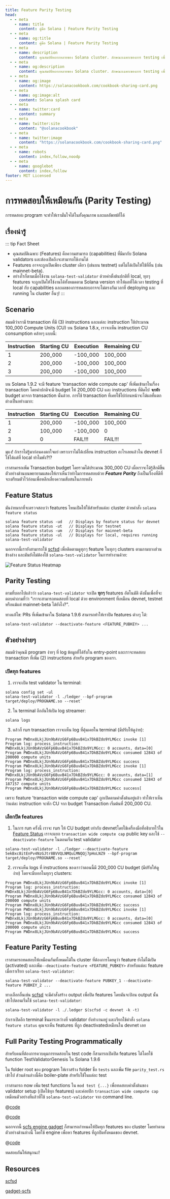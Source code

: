 ```yaml
---
title: Feature Parity Testing
head:
  - - meta
    - name: title
      content: คู่มือ Solana | Feature Parity Testing
  - - meta
    - name: og:title
      content: คู่มือ Solana | Feature Parity Testing
  - - meta
    - name: description
      content: คุณสมบัติหลากหลายของ Solana cluster. ลักษณะเฉพาะของการ testing เพื่อผลลัทธ์ที่แน่นอน
  - - meta
    - name: og:description
      content: คุณสมบัติหลากหลายของ Solana cluster. ลักษณะเฉพาะของการ testing เพื่อผลลัทธ์ที่แน่นอน
  - - meta
    - name: og:image
      content: https://solanacookbook.com/cookbook-sharing-card.png
  - - meta
    - name: og:image:alt
      content: Solana splash card
  - - meta
    - name: twitter:card
      content: summary
  - - meta
    - name: twitter:site
      content: "@solanacookbook"
  - - meta
    - name: twitter:image
      content: "https://solanacookbook.com/cookbook-sharing-card.png"
  - - meta
    - name: robots
      content: index,follow,noodp
  - - meta
    - name: googlebot
      content: index,follow
footer: MIT Licensed
---
```


# การทดสอบให้เหมือนกัน (Parity Testing)

การทดสอบ program จะทำให้เรามั่นใจได้ในทั้งคุณภาพ และผลลัพทธ์ที่ได้ 

## เรื่องน่ารู้

::: tip Fact Sheet
- คุณสมบัติเฉพาะ (Features) คือความสามารถ (capabilities) ที่มีมากับ Solana validators และต้องเปิดถึงจะสามารถใช้งานได้
- Features อาจจะถูกเปิดเพียง cluster เดียว (เช่นบน testnet) แต่ไม่ได้เปิดให้ใช้ที่อื่น (เช่น mainnet-beta).
- อย่างไรก็ตามเมื่อใช้งาน `solana-test-validator` ด้วยค่าตั้งต้นปกติที่ local, ทุกๆ features จะถูกเปิดให้ใช้งานได้ทั้งหมดตาม
Solana version ทำให้ผลที่ได้เวลา testing ที่ local กับ capabilities และผลของการทดสอบอาจจะไม่ตรงกันเวลาที่ deploying และ running ใน cluster อื่นๆ!
:::

## Scenario
สมมติว่าเรามี transaction ที่มี (3) instructions และแต่ละ instruction ใช้ประมาณ 100_000 Compute Units (CU) บน Solana 1.8.x, เราจะเห็น instruction CU consumption คล้ายๆ แบบนี้:

| Instruction | Starting CU | Execution | Remaining CU|
| - | - | - | - |
| 1 | 200_000 | -100_000| 100_000
| 2 | 200_000 | -100_000| 100_000
| 3 | 200_000 | -100_000| 100_000

บน Solana 1.9.2 จะมี feature 'transaction wide compute cap' ที่เพิ่มเข้ามาในเรื่อง transaction โดยค่าปกติจะมี budget ให้ 200_000 CU และ  instructions ที่ติดไป **_จะหัก_** budget มาจาก transaction นั้นด้วย. การใช้ transaction ที่เคยใช้ไปก่อนหน้าจะได้ผลที่แตกต่างเป็นอย่างมาก:

| Instruction | Starting CU | Execution | Remaining CU|
| - | - | - | - |
| 1 | 200_000 | -100_000| 100_000
| 2 | 100_000 | -100_000| 0
| 3 | 0 | FAIL!!! | FAIL!!!

มุแง! ถ้าเราไม่รู้มาก่อนคงตกใจแย่ เพราะเราไม่ได้เปลี่ยน instruction อะไรเลยแล้วใน devnet ก็ใช้ได้แต่ที่ local ทำไมพัง?!?

เราสามารถเพิ่ม Transaction budget โดยรวมได้ประมาณ 300_000 CU เผื่อเราจะได้รู้สึกดีขึ้น ตัวอย่างด้านบนพยายามแสดงให้เราเห็นว่าทำไมการทดสอบด้วย **_Feature Parity_** ถึงเป็นเรื่องที่ดีที่จะเตรียมตัวไว้ก่อนเพื่อหลีกเลี่ยงความสับสนในภายหลัง

## Feature Status
มันง่ายมากที่จะตรวจสอบว่า features ไหนเปิดให้ใช้สำหรับแต่ละ cluster ด้วยคำสั่ง `solana feature status`
```console
solana feature status -ud   // Displays by feature status for devnet
solana feature status -ut   // Displays for testnet
solana feature status -um   // Displays for mainnet-beta
solana feature status -ul   // Displays for local, requires running solana-test-validator
```

นอกจากนี้เรายังสามารถใช้ [scfsd](#resources) เพื่อติดตามดูทุกๆ feature ในทุกๆ clusters ตามภามบางส่วนข้างล่าง และมันยังไม่ต้องใช้ `solana-test-validator` ในการทำงานด้วย:

<img src="./feature-parity-testing/scfsd.png" alt="Feature Status Heatmap">

## Parity Testing
ตามที่บอกไปแล้วว่า `solana-test-validator` จะเปิด **ทุกๆ** features อัตโนมัติ
ดังนั้นเพื่อที่จะตอบคำถามที่ว่า "เราจะสามารถทดสอบที่ local ด้วย environment ที่เหมือน devnet, testnet หรือแม้แต่ mainnet-beta ได้ยังไง?".

ทางแก้ไข: PRs ที่เพิ่มเข้ามาใน Solana 1.9.6 สามารถทำให้เราปิด features ต่างๆ ได้:

```console
solana-test-validator --deactivate-feature <FEATURE_PUBKEY> ...
```

## ตัวอย่างง่ายๆ
สมมติว่าคุณมี program ง่ายๆ ที่ log ข้อมูลที่ได้รับใน entry-point และเราจะทดสอบ transaction ที่เพิ่ม (2) instructions สำหรับ program ของเรา.

### เปิดทุก features
1. เราจะเปิด test validator ใน terminal:

```console
solana config set -ul
solana-test-validator -l ./ledger --bpf-program target/deploy/PROGNAME.so --reset`
```

2. ใน terminal อีกอันให้เปิด log streamer:
```console
solana logs
```

3. แล้วก็ run transaction เราจะเห็น log ที่คุ้นเคยใน terminal (มีปรับให้ดูง่าย):
```console
Program PWDnx8LkjJUn9bAVzG6Fp6BuvB41x7DkBZdo9YLMGcc invoke [1]
Program log: process_instruction: PWDnx8LkjJUn9bAVzG6Fp6BuvB41x7DkBZdo9YLMGcc: 0 accounts, data=[0]
Program PWDnx8LkjJUn9bAVzG6Fp6BuvB41x7DkBZdo9YLMGcc consumed 12843 of 200000 compute units
Program PWDnx8LkjJUn9bAVzG6Fp6BuvB41x7DkBZdo9YLMGcc success
Program PWDnx8LkjJUn9bAVzG6Fp6BuvB41x7DkBZdo9YLMGcc invoke [1]
Program log: process_instruction: PWDnx8LkjJUn9bAVzG6Fp6BuvB41x7DkBZdo9YLMGcc: 0 accounts, data=[1]
Program PWDnx8LkjJUn9bAVzG6Fp6BuvB41x7DkBZdo9YLMGcc consumed 12843 of 187157 compute units
Program PWDnx8LkjJUn9bAVzG6Fp6BuvB41x7DkBZdo9YLMGcc success[
```
เพราะ feature 'transaction wide compute cap' ถูกเปิดตามค่าตั้งต้นอยู่แล้ว ทำให้เราเห็นว่าแต่ละ instruction จะหัก CU จาก budget Transaction เริ่มต้นที่ 200_000 CU.

### เลือกปิด features
1. ในการ run ครั้งนี้ เราจะ run ให้ CU budget เท่ากับ devnetโดยใช้เครื่องมือที่อธิบายไว้ใน [Feature Status](#feature-status) เราจะแยก `transaction wide compute cap` public key และใช้ `--deactivate-feature` ในตอนเริ่ม test validator

```console
solana-test-validator -l ./ledger --deactivate-feature 5ekBxc8itEnPv4NzGJtr8BVVQLNMQuLMNQQj7pHoLNZ9 --bpf-program target/deploy/PROGNAME.so --reset`
```
2. เราจะเห็น logs ที่ instructions ของเราว่าตอนนี้มี 200_000 CU budget (มีปรับให้ดูง่าย) โดยจะมีบอกในทุกๆ clusters:
```console
Program PWDnx8LkjJUn9bAVzG6Fp6BuvB41x7DkBZdo9YLMGcc invoke [1]
Program log: process_instruction: PWDnx8LkjJUn9bAVzG6Fp6BuvB41x7DkBZdo9YLMGcc: 0 accounts, data=[0]
Program PWDnx8LkjJUn9bAVzG6Fp6BuvB41x7DkBZdo9YLMGcc consumed 12843 of 200000 compute units
Program PWDnx8LkjJUn9bAVzG6Fp6BuvB41x7DkBZdo9YLMGcc success
Program PWDnx8LkjJUn9bAVzG6Fp6BuvB41x7DkBZdo9YLMGcc invoke [1]
Program log: process_instruction: PWDnx8LkjJUn9bAVzG6Fp6BuvB41x7DkBZdo9YLMGcc: 0 accounts, data=[0]
Program PWDnx8LkjJUn9bAVzG6Fp6BuvB41x7DkBZdo9YLMGcc consumed 12843 of 200000 compute units
Program PWDnx8LkjJUn9bAVzG6Fp6BuvB41x7DkBZdo9YLMGcc success
```

## Feature Parity Testing
เราสามารถทดสอบให้เหมือนกันทั้งหมดได้ใน cluster ที่ต้องการโดยดูว่า feature ยังไม่ได้เปิด (activated) และเพิ่ม`--deactivate-feature <FEATURE_PUBKEY>` สำหรับแต่ละ feature เมื่อเราเรียก `solana-test-validator`:
```console
solana-test-validator --deactivate-feature PUBKEY_1 --deactivate-feature PUBKEY_2 ...
```

ทางเลือกอื่นเช่น [scfsd](#resources) จะมีคำสั่งสร้าง output เพื่อปิด features โดยมันจะป้อน output นั้นเข้าไปตอนเริ่มใช้ `solana-test-validator`:
```console
solana-test-validator -l ./.ledger $(scfsd -c devnet -k -t)
```
ถ้าเราเปิดอีก terminal ขึ้นมาระหว่างที่ validator ยังทำงานอยู่ และเรียกใช้คำสั่ง `solana feature status` คุณจะเห็น features ที่ถูก deactivatedเหมือนใน devnet เลย

## Full Parity Testing Programmatically
สำหรับคนที่ต้องการควบคุมการทดสอบใน test code ก็สามารถเปิดปิด features ได้โดยใช้ function TestValidatorGenesis ใน Solana 1.9.6

ใน folder root ของ program ให้เราสร้าง folder ชื่อ `tests` และเพิ่ม file `parity_test.rs` เข้าไป ส่วนด้านล่างนี้คือ boiler-plate สำหรับใช้ในแต่ละ test

<SolanaCodeGroup>
  <SolanaCodeGroupItem title="Test Boiler Plate" active>

  <template v-slot:default>

@[code](@/code/feature-parity-testing/preamble.rs)

  </template>

  <template v-slot:preview>

@[code](@/code/feature-parity-testing/preamble_short.rs)

  </template>

  </SolanaCodeGroupItem>

</SolanaCodeGroup>

เราสามารถ now เพิ่ม test functions ใน `mod test {...}` เพื่อทดสอบค่าตั้งต้นของ validator setup (เปิดใช้ทุก features) และค่อยปิก `transaction wide compute cap` เหมือนตัวอย่างที่แล้วที่ใช้ `solana-test-validator` จาก command line.

<CodeGroup>
  <CodeGroupItem title="All Features Test">

  @[code](@/code/feature-parity-testing/deactivate_one.rs)

  </CodeGroupItem>

  <CodeGroupItem title="Disable Tx CU Test" active>

  @[code](@/code/feature-parity-testing/deactivate_two.rs)

  </CodeGroupItem>

</CodeGroup>

นอกจากนี้ [scfs engine gadget](#resources) ก็สามารถกำหนดให้ปิดทุก features ของ cluster โดยทำตามตัวอย่างด้านล่างนี้ โดยใช้ engine เพื่อหา features ที่ถูกปิดทั้งหมดของ devnet.

<CodeGroup>
  <CodeGroupItem title="Devnet Parity">

  @[code](@/code/feature-parity-testing/deactivate_scfs.rs)

  </CodeGroupItem>

</CodeGroup>


ทดสอบกันให้สนุกนะ!


## Resources
[scfsd](https://github.com/FrankC01/solana-gadgets/tree/main/rust/scfsd)

[gadget-scfs](https://github.com/FrankC01/solana-gadgets/tree/main/rust/gadgets-scfs)